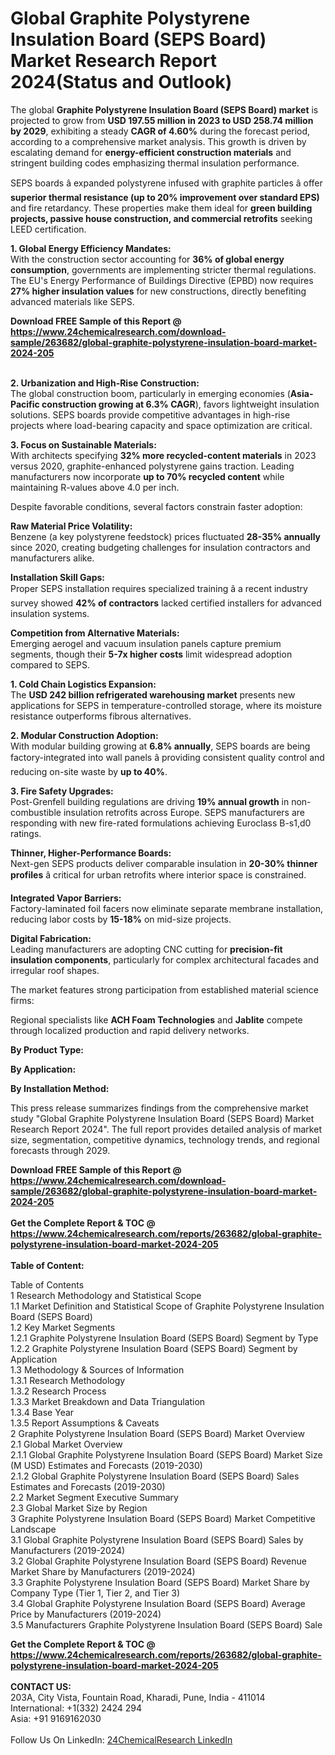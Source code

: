 <h1>Global Graphite Polystyrene Insulation Board (SEPS Board) Market Research Report 2024(Status and Outlook)</h1><p>The global <strong>Graphite Polystyrene Insulation Board (SEPS Board) market</strong> is projected to grow from <strong>USD 197.55 million in 2023 to USD 258.74 million by 2029</strong>, exhibiting a steady <strong>CAGR of 4.60%</strong> during the forecast period, according to a comprehensive market analysis. This growth is driven by escalating demand for <strong>energy-efficient construction materials</strong> and stringent building codes emphasizing thermal insulation performance.</p><p>SEPS boards â expanded polystyrene infused with graphite particles â offer <strong>superior thermal resistance (up to 20% improvement over standard EPS)</strong> and fire retardancy. These properties make them ideal for <strong>green building projects, passive house construction, and commercial retrofits</strong> seeking LEED certification.</p><p><strong>1. Global Energy Efficiency Mandates:</strong><br>
With the construction sector accounting for <strong>36% of global energy consumption</strong>, governments are implementing stricter thermal regulations. The EU's Energy Performance of Buildings Directive (EPBD) now requires <strong>27% higher insulation values</strong> for new constructions, directly benefiting advanced materials like SEPS.</p><div><b>Download FREE Sample of this Report @ 
            <a href="https://www.24chemicalresearch.com/download-sample/263682/global-graphite-polystyrene-insulation-board-market-2024-205">
            https://www.24chemicalresearch.com/download-sample/263682/global-graphite-polystyrene-insulation-board-market-2024-205</a></b></div><br><p><strong>2. Urbanization and High-Rise Construction:</strong><br>
The global construction boom, particularly in emerging economies (<strong>Asia-Pacific construction growing at 6.3% CAGR</strong>), favors lightweight insulation solutions. SEPS boards provide competitive advantages in high-rise projects where load-bearing capacity and space optimization are critical.</p><p><strong>3. Focus on Sustainable Materials:</strong><br>
With architects specifying <strong>32% more recycled-content materials</strong> in 2023 versus 2020, graphite-enhanced polystyrene gains traction. Leading manufacturers now incorporate <strong>up to 70% recycled content</strong> while maintaining R-values above 4.0 per inch. </p><p>Despite favorable conditions, several factors constrain faster adoption:</p><p><strong>Raw Material Price Volatility:</strong><br>
    Benzene (a key polystyrene feedstock) prices fluctuated <strong>28-35% annually</strong> since 2020, creating budgeting challenges for insulation contractors and manufacturers alike.</p><p><strong>Installation Skill Gaps:</strong><br>
    Proper SEPS installation requires specialized training â a recent industry survey showed <strong>42% of contractors</strong> lacked certified installers for advanced insulation systems.</p><p><strong>Competition from Alternative Materials:</strong><br>
    Emerging aerogel and vacuum insulation panels capture premium segments, though their <strong>5-7x higher costs</strong> limit widespread adoption compared to SEPS.</p><p><strong>1. Cold Chain Logistics Expansion:</strong><br>
The <strong>USD 242 billion refrigerated warehousing market</strong> presents new applications for SEPS in temperature-controlled storage, where its moisture resistance outperforms fibrous alternatives.</p><p><strong>2. Modular Construction Adoption:</strong><br>
With modular building growing at <strong>6.8% annually</strong>, SEPS boards are being factory-integrated into wall panels â providing consistent quality control and reducing on-site waste by <strong>up to 40%</strong>.</p><p><strong>3. Fire Safety Upgrades:</strong><br>
Post-Grenfell building regulations are driving <strong>19% annual growth</strong> in non-combustible insulation retrofits across Europe. SEPS manufacturers are responding with new fire-rated formulations achieving Euroclass B-s1,d0 ratings.</p><p><strong>Thinner, Higher-Performance Boards:</strong><br>
    Next-gen SEPS products deliver comparable insulation in <strong>20-30% thinner profiles</strong> â critical for urban retrofits where interior space is constrained.</p><p><strong>Integrated Vapor Barriers:</strong><br>
    Factory-laminated foil facers now eliminate separate membrane installation, reducing labor costs by <strong>15-18%</strong> on mid-size projects.</p><p><strong>Digital Fabrication:</strong><br>
    Leading manufacturers are adopting CNC cutting for <strong>precision-fit insulation components</strong>, particularly for complex architectural facades and irregular roof shapes.</p><p>The market features strong participation from established material science firms:</p><p>Regional specialists like <strong>ACH Foam Technologies</strong> and <strong>Jablite</strong> compete through localized production and rapid delivery networks.</p><p><strong>By Product Type:</strong></p><p><strong>By Application:</strong></p><p><strong>By Installation Method:</strong></p><p>This press release summarizes findings from the comprehensive market study "Global Graphite Polystyrene Insulation Board (SEPS Board) Market Research Report 2024". The full report provides detailed analysis of market size, segmentation, competitive dynamics, technology trends, and regional forecasts through 2029.</p><div><b>Download FREE Sample of this Report @ 
            <a href="https://www.24chemicalresearch.com/download-sample/263682/global-graphite-polystyrene-insulation-board-market-2024-205">
            https://www.24chemicalresearch.com/download-sample/263682/global-graphite-polystyrene-insulation-board-market-2024-205</a></b></div><br><div><b>Get the Complete Report & TOC @ 
            <a href="https://www.24chemicalresearch.com/reports/263682/global-graphite-polystyrene-insulation-board-market-2024-205">
            https://www.24chemicalresearch.com/reports/263682/global-graphite-polystyrene-insulation-board-market-2024-205</a></b></div><br>
            <b>Table of Content:</b><p>Table of Contents<br />
1 Research Methodology and Statistical Scope<br />
1.1 Market Definition and Statistical Scope of Graphite Polystyrene Insulation Board (SEPS Board)<br />
1.2 Key Market Segments<br />
1.2.1 Graphite Polystyrene Insulation Board (SEPS Board) Segment by Type<br />
1.2.2 Graphite Polystyrene Insulation Board (SEPS Board) Segment by Application<br />
1.3 Methodology & Sources of Information<br />
1.3.1 Research Methodology<br />
1.3.2 Research Process<br />
1.3.3 Market Breakdown and Data Triangulation<br />
1.3.4 Base Year<br />
1.3.5 Report Assumptions & Caveats<br />
2 Graphite Polystyrene Insulation Board (SEPS Board) Market Overview<br />
2.1 Global Market Overview<br />
2.1.1 Global Graphite Polystyrene Insulation Board (SEPS Board) Market Size (M USD) Estimates and Forecasts (2019-2030)<br />
2.1.2 Global Graphite Polystyrene Insulation Board (SEPS Board) Sales Estimates and Forecasts (2019-2030)<br />
2.2 Market Segment Executive Summary<br />
2.3 Global Market Size by Region<br />
3 Graphite Polystyrene Insulation Board (SEPS Board) Market Competitive Landscape<br />
3.1 Global Graphite Polystyrene Insulation Board (SEPS Board) Sales by Manufacturers (2019-2024)<br />
3.2 Global Graphite Polystyrene Insulation Board (SEPS Board) Revenue Market Share by Manufacturers (2019-2024)<br />
3.3 Graphite Polystyrene Insulation Board (SEPS Board) Market Share by Company Type (Tier 1, Tier 2, and Tier 3)<br />
3.4 Global Graphite Polystyrene Insulation Board (SEPS Board) Average Price by Manufacturers (2019-2024)<br />
3.5 Manufacturers Graphite Polystyrene Insulation Board (SEPS Board) Sale</p><div><b>Get the Complete Report & TOC @ 
            <a href="https://www.24chemicalresearch.com/reports/263682/global-graphite-polystyrene-insulation-board-market-2024-205">
            https://www.24chemicalresearch.com/reports/263682/global-graphite-polystyrene-insulation-board-market-2024-205</a></b></div><br><b>CONTACT US:</b><br>
            203A, City Vista, Fountain Road, Kharadi, Pune, India - 411014<br>
            International: +1(332) 2424 294<br>
            Asia: +91 9169162030 <br><br>
            Follow Us On LinkedIn: <a href="https://www.linkedin.com/company/24chemicalresearch/">24ChemicalResearch LinkedIn</a>